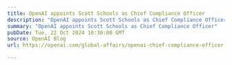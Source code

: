 ```yaml
---
title: OpenAI appoints Scott Schools as Chief Compliance Officer
description: "OpenAI appoints Scott Schools as Chief Compliance Officer"
summary: "OpenAI appoints Scott Schools as Chief Compliance Officer"
pubDate: Tue, 22 Oct 2024 10:30:00 GMT
source: OpenAI Blog
url: https://openai.com/global-affairs/openai-chief-compliance-officer-announcement

---
```


